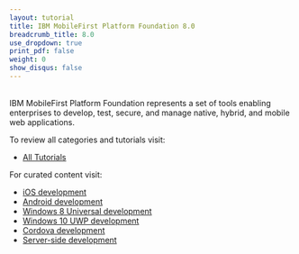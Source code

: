 ```yaml
---
layout: tutorial
title: IBM MobileFirst Platform Foundation 8.0
breadcrumb_title: 8.0
use_dropdown: true
print_pdf: false
weight: 0
show_disqus: false
---
```

<br>
IBM MobileFirst Platform Foundation represents a set of tools enabling enterprises to develop, test, secure, and manage native, hybrid, and mobile web applications.

To review all categories and tutorials visit:

* [All Tutorials](all-tutorials/)

For curated content visit: 

* [iOS development](ios-tutorials/) 
* [Android development](android-tutorials/) 
* [Windows 8 Universal development](windows-8-tutorials/) 
* [Windows 10 UWP development](windows-10-tutorials/) 
* [Cordova development](hybrid-tutorials/)
* [Server-side development](server-side-tutorials/)